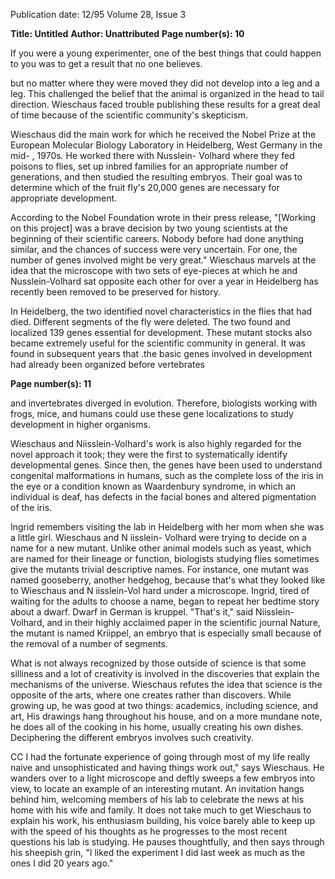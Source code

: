 Publication date: 12/95
Volume 28, Issue 3

**Title:  Untitled**
**Author:  Unattributed**
**Page number(s): 10**

If you were a young 
experimenter, one of the 
best things that could 
happen to you was to get 
a result that no one 
believes. 

but no matter where they were moved 
they did not develop into a leg and a leg. 
This challenged the belief that the animal 
is organized in the head to tail direction. 
Wieschaus faced trouble publishing these 
results for a great deal of time because of 
the scientific community's skepticism. 

Wieschaus did the main work for 
which he received the Nobel Prize at the 
European Molecular Biology Laboratory 
in Heidelberg, West Germany in the mid- , 
1970s. He worked there with Nusslein-
Volhard where they fed poisons to flies, set 
up inbred families for an appropriate 
number of generations, and then studied 
the resulting embryos. Their goal was to 
determine which of the fruit fly's 20,000 
genes are necessary for appropriate 
development. 

According to the Nobel Foundation 
wrote in their press release, "[Working on 
this project] was a brave decision by two 
young scientists at the beginning of their 
scientific careers. Nobody before had done 
anything similar, and the chances of 
success were very uncertain. For one, the 
number of genes involved might be very 
great." Wieschaus marvels at the idea that 
the microscope with two sets of eye-pieces 
at which he and Nusslein-Volhard sat 
opposite each other for over a year in 
Heidelberg has recently been removed to 
be preserved for history. 

In Heidelberg, the two identified novel 
characteristics in the flies that had died. 
Different segments of the fly were deleted. 
The two found and localized 139 genes 
essential for development. These mutant 
stocks also became extremely useful for 
the scientific community in general. It was 
found in subsequent years that .the basic 
genes involved in development had 
already been organized before vertebrates 


**Page number(s): 11**

and invertebrates diverged in evolution. 
Therefore, biologists working with frogs, 
mice, and humans could use these gene 
localizations to study development in 
higher organisms. 

Wieschaus and Niisslein-Volhard's 
work is also highly regarded for the novel 
approach it took; they were the first to 
systematically identify developmental 
genes. Since then, the genes have been 
used 
to 
understand 
congenital 
malformations in humans, such as the 
complete loss of the iris in the eye or a 
condition known as Waardenbury 
syndrome, in which an individual is deaf, 
has defects in the facial bones and altered 
pigmentation of the iris. 

Ingrid remembers visiting the lab in 
Heidelberg with her mom when she was a 
little girl. Wieschaus and N iisslein-
Volhard were trying to decide on a name 
for a new mutant. Unlike other animal 
models such as yeast, which are named for 
their lineage or function, biologists 
studying flies sometimes give the mutants 
trivial descriptive names. For instance, one 
mutant was named gooseberry, another 
hedgehog, because that's what they looked 
like to Wieschaus and N iisslein-Vol hard 
under a microscope. Ingrid, tired of 
waiting for the adults to choose a name, 
began to repeat her bedtime story about a 
dwarf. Dwarf in German is kruppel. 
"That's it," said Niisslein-Volhard, and in 
their highly acclaimed paper in the 
scientific journal Nature, the mutant is 
named Kriippel, an embryo that is 
especially small because of the removal of 
a number of segments. 

What is not always recognized by 
those outside of science is that some 
silliness and a lot of creativity is involved 
in the discoveries that explain the 
mechanisms of the universe. Wieschaus 
refutes the idea that science is the opposite 
of the arts, where one creates rather than 
discovers. While growing up, he was good 
at two things: academics, including 
science, and art, His drawings hang 
throughout his house, and on a more 
mundane note, he does all of the cooking 
in his home, usually creating his own 
dishes. Deciphering the different embryos 
involves such creativity. 

CC I had the fortunate experience of 
going through most of my life 
really naive and unsophisticated 
and having things work out," says 
Wieschaus. He wanders over to a light 
microscope and deftly sweeps a few 
embryos into view, to locate an example of 
an interesting mutant. An invitation hangs 
behind him, welcoming members of his 
lab to celebrate the news at his home with 
his wife and family. It does not take much 
to get Wieschaus to explain his work, his 
enthusiasm building, his voice barely able 
to keep up with the speed of his thoughts 
as he progresses to the most recent 
questions his lab is studying. He pauses 
thoughtfully, and then says through his 
sheepish grin, "I liked the experiment I 
did last week as much as the ones I did 20 
years ago."